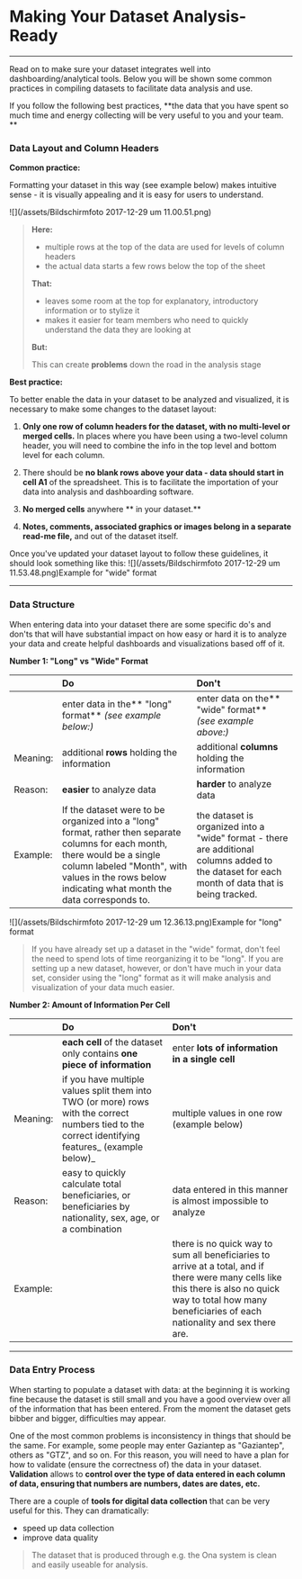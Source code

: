 # Making Your Dataset Analysis-Ready

---

Read on to make sure your dataset integrates well into dashboarding/analytical tools. Below you will be shown some common practices in compiling datasets to facilitate data analysis and use.

If you follow the following best practices, **the data that you have spent so much time and energy collecting will be very useful to you and your team. **

### Data Layout and Column Headers

**Common practice:**

Formatting your dataset in this way \(see example below\)  makes intuitive sense - it is visually appealing and it is easy for users to understand.

![](/assets/Bildschirmfoto 2017-12-29 um 11.00.51.png)

> **Here:**
>
> * multiple rows at the top of the data are used for levels of column headers
> * the actual data starts a few rows below the top of the sheet
>
> **That:**
>
> * leaves some room at the top for explanatory, introductory information or to stylize it 
> * makes it easier for team members who need to quickly understand the data they are looking at
>
> **But:**
>
> This can create **problems** down the road in the analysis stage

**Best practice:**

To better enable the data in your dataset to be analyzed and visualized, it is necessary to make some changes to the dataset layout:

1. **Only one row of column headers for the dataset, with no multi-level or merged cells.** In places where you have been using a two-level column header, you will need to combine the info in the top level and bottom level for each column.

2. There should be **no blank rows above your data - data should start in cell A1** of the spreadsheet. This is to facilitate the importation of your data into analysis and dashboarding software.

3. **No merged cells** anywhere ** in your dataset.**

4. **Notes, comments, associated graphics **or** images belong in a separate read-me file,** and out of the dataset itself.

Once you've updated your dataset layout to follow these guidelines, it should look something like this: ![](/assets/Bildschirmfoto 2017-12-29 um 11.53.48.png)Example for "wide" format

---

### Data Structure

When entering data into your dataset there are some specific do's and don'ts that will have substantial impact on how easy or hard it is to analyze your data and create helpful dashboards and visualizations based off of it.

**Number 1: "Long" vs "Wide" Format**

|  | Do | Don't |
| :--- | :--- | :--- |
|  | enter data in the** "long" format** _\(see example below:\)_ | enter data on the** "wide" format** _\(see example above:\)_ |
| Meaning: | additional **rows** holding the information | additional  **columns** holding the information |
| Reason: | **easier** to analyze data | **harder** to analyze data |
| Example: | If the dataset were to be organized into a "long" format, rather then separate columns for each month, there would be a single column labeled "Month", with values in the rows below indicating what month the data corresponds to. | the dataset is organized into a "wide" format - there are additional columns added to the dataset for each month of data that is being tracked. |

![](/assets/Bildschirmfoto 2017-12-29 um 12.36.13.png)Example for "long" format

> If you have already set up a dataset in the "wide" format, don't feel the need to spend lots of time reorganizing it to be "long". If you are setting up a new dataset, however, or don't have much in your data set, consider using the "long" format as it will make analysis and visualization of your data much easier.

**Number 2: Amount of Information Per Cell**

|  | Do | Don't |
| :--- | :--- | :--- |
|  | **each cell** of the dataset only contains **one piece of information** | enter **lots of information in a single cell** |
| Meaning: | if you have multiple values split them into TWO \(or more\) rows with the correct numbers tied to the correct identifying features_ \(example below\)_ | multiple values in one row \(example below\) |
| Reason: | easy to quickly calculate total beneficiaries, or beneficiaries by nationality, sex, age, or a combination | data entered in this manner is almost impossible to analyze |
| Example: |  | there is no quick way to sum all beneficiaries to arrive at a total, and if there were many cells like this there is also no quick way to total how many beneficiaries of each nationality and sex there are. |

---

### Data Entry Process

When starting to populate a dataset with data: at the beginning it is working fine because the dataset is still small and you have a good overview over all of the information that has been entered. From the moment the dataset gets bibber and bigger, difficulties may appear.

One of the most common problems is inconsistency in things that should be the same. For example, some people may enter Gaziantep as "Gaziantep", others as "GTZ", and so on.  For this reason, you will need to have a plan for how to validate \(ensure the correctness of\) the data in your dataset. **Validation** allows to **control over the type of data entered in each column of data, ensuring that numbers are numbers, dates are dates, etc.**

There are a couple of **tools for digital data collection** that can be very useful for this. They can dramatically:

* speed up data collection 
* improve data quality 

> The dataset that is produced through e.g. the Ona system is clean and easily useable for analysis.



